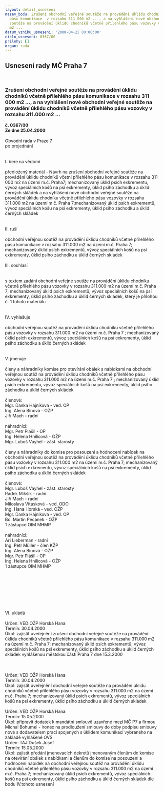 ```yaml
---
layout: detail_usneseni
nazev_bodu: Zrušení obchodní veřejné soutěže na provádění úklidu chodníků včetně přilehlého
  pásu komunikace  v rozsahu 311 000 m2 ..., a na vyhlášení nové obchodní veřejné
  soutěže na provádění úklidu chodníků včetně přilehlého pásu vozovky v rozsahu 311.000
  m2 ...
datum_vzniku_usneseni: '2000-04-25 00:00:00'
cislo_usneseni: 0367/00
prilohy: []
organ: rada
---
```

<div id="ucUsn_pList" class="usn">
	<span><h2>Usnesení rady MČ Praha 7 </h2>
<br></span><div class="standBody">
<span><h3>Zrušení obchodní veřejné soutěže na provádění úklidu chodníků včetně přilehlého pásu komunikace  v rozsahu 311 000 m2 ..., a na vyhlášení nové obchodní veřejné soutěže na provádění úklidu chodníků včetně přilehlého pásu vozovky v rozsahu 311.000 m2 ...</h3></span><div class="center">
		<strong>č. 0367/00</strong><br>
	</div>
<div class="center">
		<strong>Ze dne 25.04.2000</strong><br><br>
	</div>Obvodní rada v Praze 7<br>po projednání<br><br><br>I.	bere na vědomí<br><br> předložený materiál - Návrh na zrušení obchodní veřejné soutěže na provádění úklidu chodníků včetni přilehlého pásu komunikace  v rozsahu 311 000 m2 na území m.č. Praha7; mechanizovaný úklid psích exkrementu, vývoz speciálních košů na psí exkrementy, úklid psího záchodku a úklid černých skládek a na vyhlášení nové obchodní veřejné soutěže na provádění úklidu chodníku včetně přilehlého pásu vozovky v rozsahu 311.000 m2 na území m.č. Praha 7;mechanizovaný úklid psích exkrementů, vývoz speciálních košu na psí exkrementy, úklid psího záchodku a úklid černých skládek<br><br><br>II.	ruší <br><br>obchodní veřejnou soutěž na provádění úklidu chodníků včetně přilehlého pásu komunikace v rozsahu 311.000 m2 na území m.č. Praha 7; mechanizovaný úklid psích exkrementů, vývoz speciálních košů na psí exkrementy, úklid psího záchodku a úklid černých skládek<br><br>III.	souhlasí <br><br><br>s textem zadání obchodní veřejné soutiže na provádění úklidu chodníku včetně přilehlého pásu vozovky v rozsahu 311.000 m2 na území m.č. Praha 7; mechanizovaný úklid psích exkrementů, vývoz speciálních košů na psí exkrementy, úklid psího záchodku a úklid černých skládek, který je přílohou č. 1 tohoto materiálu<br><br><br>IV.	vyhlašuje<br><br>obchodní veřejnou soutěž na provádění úklidu chodníku včetně přilehlého pásu vozovky v rozsahu 311.000 m2 na území m.č. Praha 7 ; mechanizovaný   úklid psích exkrementů, vývoz speciálních košů na psí exkrementy, úklid psího záchodku a úklid černých skládek<br><br><br>V.	jmenuje   <br><br>členy a náhradníky komise pro otevírání obálek s nabídkami na obchodní veřejnou soutěž na provádění úklidu chodníků včetně přilehlého pásu vozovky v rozsahu 311.000 m2 na území m.č. Praha 7 ; mechanizovaný   úklid psích exkrementu, vývoz speciálních košů na psí exkrementy, úklid psího záchodku a úklid černých skládek<br><br>členové:<br>Mgr. Danka Hájníková - ved. OP <br>Ing. Alena Bínová - OŽP<br>Jiří Mach - radní  <br><br>náhradníci: <br>Mgr. Petr Plášil - OP<br>Ing.   Helena Hnilicová - OŽP <br>Mgr. Luboš Vayhel - zást. starosty<br><br>členy a náhradníky do komise pro posouzení a hodnocení nabídek na obchodní veřejnou soutěž na provádění úklidu chodníků včetně přilehlého pásu vozovky v rozsahu 311.000 m2 na území m.č. Praha 7; mechanizovaný   úklid psích exkrementu, vývoz speciálních košů na psí exkrementy, úklid psího záchodku a úklid černých skládek<br><br>členové:<br>Mgr. Luboš Vayhel - zást. starosty<br>Radek  Mikšík - radní<br>Jiří Mach - radní<br>Miloslava Vitásková - ved. ODO<br>Ing. Hana Horská - ved. OŽP<br>Mgr. Danka Hájniková - ved. OP<br>Bc. Martin Pecánek - OŽP<br>1 zástupce OIM MHMP <br><br>náhradníci:<br>Ari Lieberman - radní<br>Ing. Petr Müller - člen KŽP<br>Ing. Alena Bínová - OŽP<br>Mgr. Petr Plášil - OP<br>Ing. Helena Hnilicová - OŽP<br>1 zástupce OIM MHMP<br><br><br><br><br><br><br><br><br>VI.       ukládá <br><br> Určen:	     	VED OŽP Horská Hana<br>Termín: 30.04.2000<br>Úkol:	zajistit uveřejnění zrušení obchodní veřejné soutěže na provádění úklidu chodníků včetně přilehlého pásu komunikace v rozsahu 311.000 m2 na území m.č. Praha 7; mechanizovaný   úklid psích exkrementů, vývoz speciálních košů na psí exkrementy, úklid psího záchodku a úklid černých skládek vyhlášenou městskou částí Praha 7 dne 15.3.2000<br> <br><br><br> Určen:	     	VED OŽP Horská Hana<br>Termín: 30.04.2000<br>Úkol:	zajistit uveřejnění obchodní veřejné soutěže na provádění úklidu chodníků včetně přilehlého pásu vozovky v rozsahu 311.000 m2 na území m.č. Praha 7; mechanizovaný   úklid psích exkrementů, vývoz speciálních košů na psí exkrementy, úklid psího záchodku a úklid černých skládek<br> <br> Určen:	     	VED OŽP Horská Hana<br>Termín: 15.05.2000<br>Úkol:	připravit dodatek k mandátní smlouvě uzavřené mezi MČ P7 a firmou Michal Bohumel - Ironex na prodloužení smlouvy do doby podpisu smlouvy nové s dodavatelem prací spojených s úklidem komunikací vybraného na základě vyhlášené OVS<br>  Určen:	     	TAJ Dušek Josef<br>Termín: 15.05.2000<br>Úkol:	zajistit předání jmenovacích dekretů jmenovaným členům do komise na otevírání obálek s nabídkami a členům do komise na posouzení a hodnocení nabídek na obchodní veřejnou soutěž na provádění úklidu chodníků včetně přilehlého pásu vozovky v rozsahu 311.000 m2 na území m.č. Praha 7; mechanizovaný   úklid psích exkrementů, vývoz speciálních košů na psí exkrementy, úklid psího záchodku a úklid černých skládek dle bodu IV.tohoto usnesení<br>
</div>
</div>